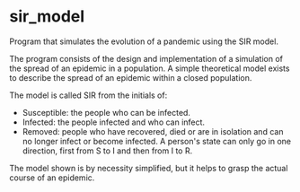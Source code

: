 # sir_model
Program that simulates the evolution of a pandemic using the SIR model.

The program consists of the design and implementation of a simulation of the spread of an epidemic in a population. A simple theoretical model exists to describe the spread of an epidemic within a closed population. 

The model is called SIR from the initials of:
- Susceptible: the people who can be infected.
- Infected: the people infected and who can infect.
- Removed: people who have recovered, died or are in isolation and can no longer infect or become infected.
A person's state can only go in one direction, first from S to I and then from I to R.

The model shown is by necessity simplified, but it helps to grasp the actual course of an epidemic.

